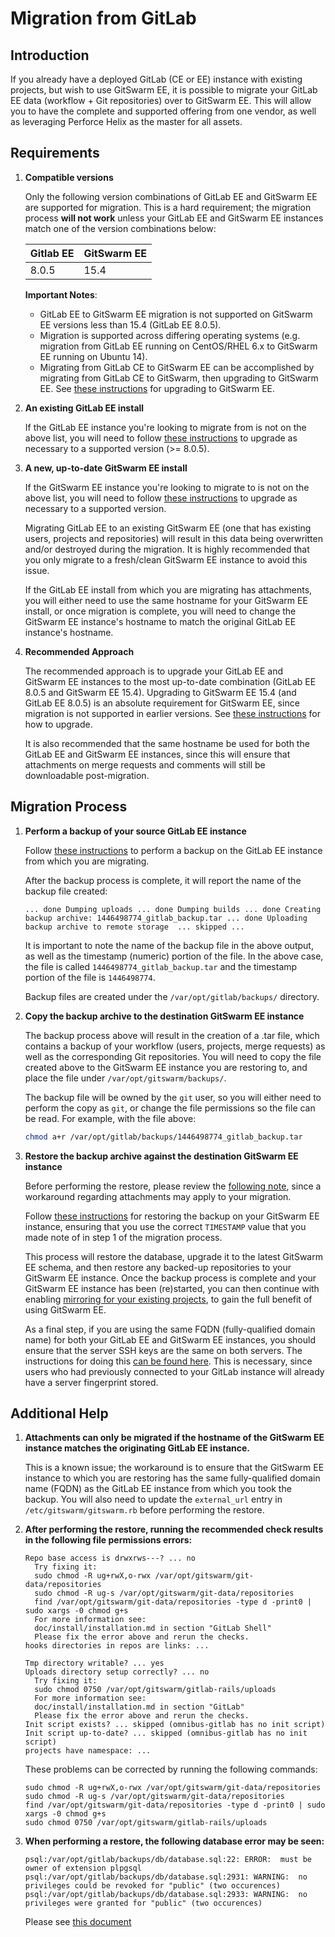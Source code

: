 # Migration from GitLab

## Introduction

If you already have a deployed GitLab (CE or EE) instance with existing
projects, but wish to use GitSwarm EE, it is possible to migrate your
GitLab EE data (workflow + Git repositories) over to GitSwarm EE. This will
allow you to have the complete and supported offering from one vendor, as
well as leveraging Perforce Helix as the master for all assets.

## Requirements

1.  **Compatible versions**

    Only the following version combinations of GitLab EE and GitSwarm EE
    are supported for migration. This is a hard requirement; the migration
    process **will not work** unless your GitLab EE and GitSwarm EE
    instances match one of the version combinations below:

    |Gitlab EE|GitSwarm EE|
    |---|---|
    |8.0.5|15.4|

    **Important Notes**:
    * GitLab EE to GitSwarm EE migration is not supported on GitSwarm EE
      versions less than 15.4 (GitLab EE 8.0.5).
    * Migration is supported across differing operating systems (e.g.
      migration from GitLab EE running on CentOS/RHEL 6.x to GitSwarm EE
      running on Ubuntu 14).
    * Migrating from GitLab CE to GitSwarm EE can be accomplished by
      migrating from GitLab CE to GitSwarm, then upgrading to GitSwarm EE.
      See [these instructions](../update/README.md) for upgrading to
      GitSwarm EE.

1.  **An existing GitLab EE install**

    If the GitLab EE instance you're looking to migrate from is not on the
    above list, you will need to follow [these
    instructions](https://about.gitlab.com/update/) to upgrade as necessary
    to a supported version (>= 8.0.5).

1.  **A new, up-to-date GitSwarm EE install**

    If the GitSwarm EE instance you're looking to migrate to is not on the
    above list, you will need to follow [these
    instructions](../update/README.md) to upgrade as necessary to a
    supported version.

    Migrating GitLab EE to an existing GitSwarm EE (one that has existing
    users, projects and repositories) will result in this data being
    overwritten and/or destroyed during the migration. It is highly
    recommended that you only migrate to a fresh/clean GitSwarm EE instance
    to avoid this issue.

    If the GitLab EE install from which you are migrating has attachments,
    you will either need to use the same hostname for your GitSwarm EE
    install, or once migration is complete, you will need to change the
    GitSwarm EE instance's hostname to match the original GitLab EE
    instance's hostname.

1.  **Recommended Approach**

    The recommended approach is to upgrade your GitLab EE and GitSwarm EE
    instances to the most up-to-date combination (GitLab EE 8.0.5 and
    GitSwarm EE 15.4). Upgrading to GitSwarm EE 15.4 (and GitLab EE 8.0.5)
    is an absolute requirement for GitSwarm EE, since migration is not
    supported in earlier versions. See [these
    instructions](../update/README.md) for how to upgrade.

    It is also recommended that the same hostname be used for both the
    GitLab EE and GitSwarm EE instances, since this will ensure that
    attachments on merge requests and comments will still be downloadable
    post-migration.

## Migration Process

1.  **Perform a backup of your source GitLab EE instance**

    Follow [these
    instructions](http://doc.gitlab.com/ce/raketasks/backup_restore.html)
    to perform a backup on the GitLab EE instance from which you are
    migrating.

    After the backup process is complete, it will report the name of the
    backup file created:

    `...
     done
     Dumping uploads ...
     done
     Dumping builds ...
     done
     Creating backup archive: 1446498774_gitlab_backup.tar ... done
     Uploading backup archive to remote storage  ... skipped
     ...
    `

    It is important to note the name of the backup file in the above
    output, as well as the timestamp (numeric) portion of the file. In the
    above case, the file is called `1446498774_gitlab_backup.tar` and the
    timestamp portion of the file is `1446498774`.

    Backup files are created under the `/var/opt/gitlab/backups/`
    directory.

1.  **Copy the backup archive to the destination GitSwarm EE instance**

    The backup process above will result in the creation of a .tar file,
    which contains a backup of your workflow (users, projects, merge
    requests) as well as the corresponding Git repositories. You will need
    to copy the file created above to the GitSwarm EE instance you are
    restoring to, and place the file under `/var/opt/gitswarm/backups/`.

    The backup file will be owned by the `git` user, so you will either
    need to perform the copy as `git`, or change the file permissions so
    the file can be read. For example, with the file above:

    ```bash
    chmod a+r /var/opt/gitlab/backups/1446498774_gitlab_backup.tar
    ```

1.  **Restore the backup archive against the destination GitSwarm EE
    instance**

    Before performing the restore, please review the [following
    note](#additional-help), since a workaround regarding attachments may
    apply to your migration.

    Follow [these
    instructions](../raketasks/backup_restore.md#omnibus-installations) for
    restoring the backup on your GitSwarm EE instance, ensuring that you
    use the correct `TIMESTAMP` value that you made note of in step 1 of
    the migration process.

    This process will restore the database, upgrade it to the latest
    GitSwarm EE schema, and then restore any backed-up repositories to your
    GitSwarm EE instance. Once the backup process is complete and your
    GitSwarm EE instance has been (re)started, you can then continue with
    enabling [mirroring for your existing
    projects](../workflow/importing/import_from_gitfusion.md), to gain the
    full benefit of using GitSwarm EE.

    As a final step, if you are using the same FQDN (fully-qualified domain
    name) for both your GitLab EE and GitSwarm EE instances, you should
    ensure that the server SSH keys are the same on both servers. The
    instructions for doing this [can be found
    here](https://superuser.com/questions/532040/copy-ssh-keys-from-one-server-to-another-server/532079#532079).
    This is necessary, since users who had previously connected to your
    GitLab instance will already have a server fingerprint stored.

## Additional Help

1.  **Attachments can only be migrated if the hostname of the GitSwarm EE
    instance matches the originating GitLab EE instance.**

    This is a known issue; the workaround is to ensure that the GitSwarm EE
    instance to which you are restoring has the same fully-qualified domain
    name (FQDN) as the GitLab EE instance from which you took the backup.
    You will also need to update the `external_url` entry in
    `/etc/gitswarm/gitswarm.rb` before performing the restore.

1.  **After performing the restore, running the recommended check results
    in the following file permissions errors:**

    ```
    Repo base access is drwxrws---? ... no
      Try fixing it:
      sudo chmod -R ug+rwX,o-rwx /var/opt/gitswarm/git-data/repositories
      sudo chmod -R ug-s /var/opt/gitswarm/git-data/repositories
      find /var/opt/gitswarm/git-data/repositories -type d -print0 | sudo xargs -0 chmod g+s
      For more information see:
      doc/install/installation.md in section "GitLab Shell"
      Please fix the error above and rerun the checks.
    hooks directories in repos are links: ...
    ```

    ```
    Tmp directory writable? ... yes
    Uploads directory setup correctly? ... no
      Try fixing it:
      sudo chmod 0750 /var/opt/gitswarm/gitlab-rails/uploads
      For more information see:
      doc/install/installation.md in section "GitLab"
      Please fix the error above and rerun the checks.
    Init script exists? ... skipped (omnibus-gitlab has no init script)
    Init script up-to-date? ... skipped (omnibus-gitlab has no init script)
    projects have namespace: ...
    ```

    These problems can be corrected by running the following commands:

    ```
    sudo chmod -R ug+rwX,o-rwx /var/opt/gitswarm/git-data/repositories
    sudo chmod -R ug-s /var/opt/gitswarm/git-data/repositories
    find /var/opt/gitswarm/git-data/repositories -type d -print0 | sudo xargs -0 chmod g+s
    sudo chmod 0750 /var/opt/gitswarm/gitlab-rails/uploads
    ```

1.  **When performing a restore, the following database error may be
    seen:**

    ```
    psql:/var/opt/gitlab/backups/db/database.sql:22: ERROR:  must be owner of extension plpgsql
    psql:/var/opt/gitlab/backups/db/database.sql:2931: WARNING:  no privileges could be revoked for "public" (two occurences)
    psql:/var/opt/gitlab/backups/db/database.sql:2933: WARNING:  no privileges were granted for "public" (two occurences)
    ```

    Please see [this
    document](../raketasks/backup_restore.md#restoring-database-backup-using-omnibus-packages-outputs-warnings)
